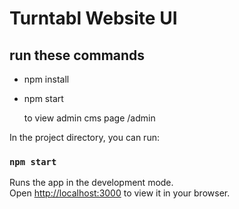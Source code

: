 # Turntabl Website UI
## run these commands
- npm install
- npm start

  to view admin cms page /admin

In the project directory, you can run:

### `npm start`

Runs the app in the development mode.\
Open [http://localhost:3000](http://localhost:3000) to view it in your browser.

